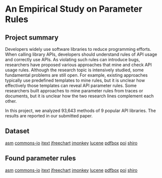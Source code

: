 # An Empirical Study on Parameter Rules

## Project summary
Developers widely use software libraries to reduce programming efforts. When calling library APIs, developers should understand
rules of API usage and correctly use APIs. As violating such rules can introduce bugs, researchers have proposed various approaches
that mine and check API usage rules. Although the research topic is intensively studied, some fundamental problems are still open.
For example, existing approaches typically use predefined templates to mine rules, but it is unclear how effectively those templates can
reveal API parameter rules. Some researchers built approaches to mine parameter rules from traces or documents, but it is unclear how
the two research lines complement each other. 

In this project, we analyzed 93,643 methods of 9 popular API libraries. The results are reported in our submitted paper. 

## Dataset
[asm](/rep/asm.rar) [commons-io](/rep/commons-io.rar) [itext](/rep/itext.rar) [jfreechart](/rep/jfreechart.rar) [jmonkey](/rep/jmonkey.rar) [lucene](/rep/lucene.rar) [pdfbox](/rep/pdfbox.rar) [poi](/rep/poi.rar) [shiro](/rep/shiro.rar)

## Found parameter rules
[asm](/rules/asm.txt) [commons-io](/rules/commons-io.txt) [itext](/rules/itext.txt) [jfreechart](/rules/jfreechart.txt) [jmonkey](/rules/jmonkey.txt) [lucene](/rules/lucene.txt) [pdfbox](/rules/pdfbox.txt) [poi](/rules/poi.txt) [shiro](/rules/shiro.txt)
